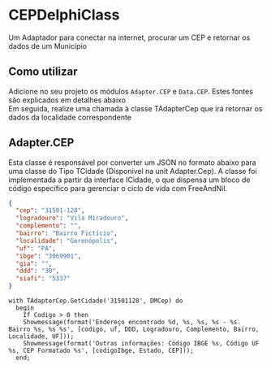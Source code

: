# CEPDelphiClass
Um Adaptador para conectar na internet, procurar um CEP e retornar os dados de um Município

## Como utilizar

Adicione no seu projeto os módulos `Adapter.CEP` e `Data.CEP`. Estes fontes são explicados em detalhes abaixo  
Em seguida, realize uma chamada à classe TAdapterCep que irá retornar os dados da localidade correspondente

## Adapter.CEP

Esta classe é responsável por converter um JSON no formato abaixo para uma classe do Tipo TCidade (Disponível na unit Adapter.Cep).
A classe foi implementada a partir da interface ICidade, o que dispensa um bloco de código específico para gerenciar o ciclo de vida com FreeAndNil.

``` json 
{
  "cep": "31501-128",
  "logradouro": "Vila Miradouro",
  "complemento": "",
  "bairro": "Bairro Fictício",
  "localidade": "Gerenópolis",
  "uf": "PA",
  "ibge": "3069901",
  "gia": "",
  "ddd": "30",
  "siafi": "5337"
}
```

``` delphi 
with TAdapterCep.GetCidade('31501128', DMCep) do
  begin
    If Codigo > 0 then
    Showmessage(format('Endereço encontrado %d, %s, %s, %s - %s. Bairro %s, %s %s', [codigo, uf, DDD, Logradouro, Complemento, Bairro, Localidade, UF]));
    Showmessage(format('Outras informações: Código IBGE %s, Código UF %s, CEP Formatado %s', [codigoIbge, Estado, CEP]));
  end;
  ```

